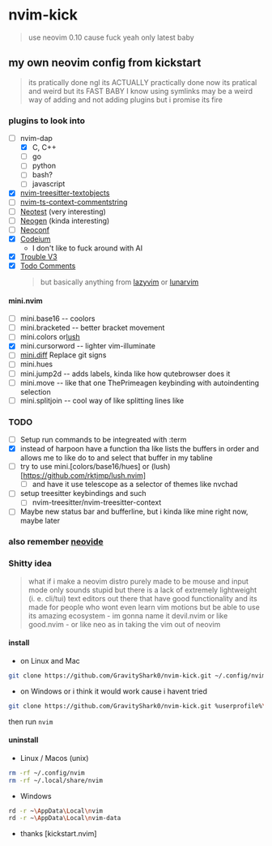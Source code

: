 # nvim-kick

> use neovim 0.10
> cause fuck yeah only latest baby

## my own neovim config from kickstart

> its pratically done ngl
> its ACTUALLY practically done now
> its pratical and weird but its FAST BABY
> I know using symlinks may be a weird way of adding and not adding plugins
> but i promise its fire

### plugins to look into

- [ ] nvim-dap
  - [x] C, C++
  - [ ] go
  - [ ] python
  - [ ] bash?
  - [ ] javascript
- [x] [nvim-treesitter-textobjects](https://github.com/nvim-treesitter/nvim-treesitter-textobjects)
- [ ] [nvim-ts-context-commentstring](https://github.com/JoosepAlviste/nvim-ts-context-commentstring)
- [ ] [Neotest](https://github.com/nvim-neotest/neotest) (very interesting)
- [ ] [Neogen](https://github.com/danymat/neogen) (kinda interesting)
- [ ] [Neoconf](https://github.com/folke/neoconf.nvim)
- [x] [Codeium](https://github.com/Exafunction/codeium.nvim)
  - I don't like to fuck around with AI
- [x] [Trouble V3](https://github.com/folke/trouble.nvim)
- [x] [Todo Comments](https://github.com/folke/todo-comments.nvim)
  > but basically anything from [lazyvim](https://www.lazyvim.org/plugins/) or [lunarvim](https://www.lunarvim.org/docs/configuration/plugins/example-configurations)

#### mini.nvim

- [ ] mini.base16 -- coolors
- [ ] mini.bracketed -- better bracket movement
- [ ] mini.colors or[lush](https://github.com/rktjmp/lush.nvim)
- [x] mini.cursorword -- lighter vim-illuminate
- [ ] [mini.diff](https://github.com/echasnovski/mini.diff) Replace git signs
- [ ] mini.hues
- [ ] mini.jump2d -- adds labels, kinda like how qutebrowser does it
- [ ] mini.move -- like that one ThePrimeagen keybinding with autoindenting selection
- [ ] mini.splitjoin -- cool way of like splitting lines like

### TODO

- [ ] Setup run commands to be integreated with :term
- [x] instead of harpoon have a function tha like lists the buffers in order and allows me to like do <a-1> to <a-9> and select that buffer in my tabline
- [ ] try to use mini.[colors/base16/hues] or (lush)[https://github.com/rktjmp/lush.nvim]
  - [ ] and have it use telescope as a selector of themes like nvchad
- [ ] setup treesitter keybindings and such
  - [ ] nvim-treesitter/nvim-treesitter-context
- [ ] Maybe new status bar and bufferline, but i kinda like mine right now, maybe later

### also remember [neovide](https://neovide.dev/)

### Shitty idea

> what if i make a neovim distro purely made to be mouse and input mode only
> sounds stupid but there is a lack of extremely lightweight (i. e. cli/tui) text editors out there that have good functionality
> and its made for people who wont even learn vim motions but be able to use its amazing ecosystem - im gonna name it devil.nvim or like good.nvim - or like neo as in taking the vim out of neovim

#### install

- on Linux and Mac

```bash
git clone https://github.com/GravityShark0/nvim-kick.git ~/.config/nvim
```

- on Windows or i think it would work cause i havent tried

```bash
git clone https://github.com/GravityShark0/nvim-kick.git %userprofile%\AppData\Local\nvim\
```

then run `nvim`

#### uninstall

- Linux / Macos (unix)

```bash
rm -rf ~/.config/nvim
rm -rf ~/.local/share/nvim
```

- Windows

```bash
rd -r ~\AppData\Local\nvim
rd -r ~\AppData\Local\nvim-data
```

- thanks [kickstart.nvim]
